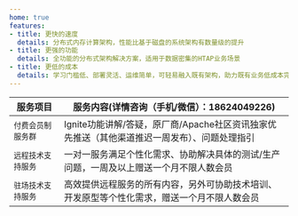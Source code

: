 ```yaml
---
home: true
features:
- title: 更快的速度
  details: 分布式内存计算架构，性能比基于磁盘的系统架构有数量级的提升
- title: 更强的功能
  details: 全功能的分布式架构解决方案，适用于数据密集的HTAP业务场景
- title: 更低的成本
  details: 学习门槛低、部署灵活、运维简单，可轻易融入既有架构，助力既有业务低成本完成分布式架构改造
---
```


<div class="theme-default-content custom content__default"><table><thead><tr><th style="width:18%">服务项目</th> <th>服务内容(详情咨询（手机/微信）：18624049226)</th></tr></thead> <tbody><tr><td><code>付费会员制服务群</code></td> <td>Ignite功能讲解/答疑，原厂商/Apache社区资讯独家优先推送（其他渠道推迟一周发布）、问题处理指引</td></tr> <tr><td><code>远程技术支持服务</code></td> <td>一对一服务满足个性化需求、协助解决具体的测试/生产问题，一周及以上赠送一个月不限人数会员</td></tr> <tr><td><code>驻场技术支持服务</code></td> <td>高效提供远程服务的所有内容，另外可协助技术培训、开发原型等个性化需求，赠送一个月不限人数会员</td></tr></tbody></table></div>
